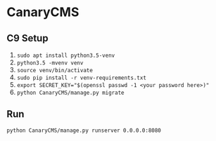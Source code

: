 # CanaryCMS
## C9 Setup
1. `sudo apt install python3.5-venv`
2. `python3.5 -mvenv venv`
3. `source venv/bin/activate`
4. `sudo pip install -r venv-requirements.txt`
5. `export SECRET_KEY="$(openssl passwd -1 <your password here>)"`
6. `python CanaryCMS/manage.py migrate`

## Run
`python CanaryCMS/manage.py runserver 0.0.0.0:8080`